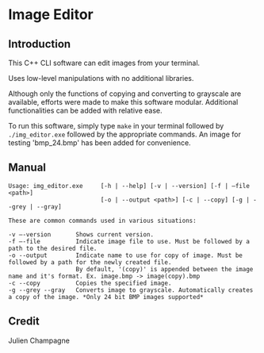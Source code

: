 # Image Editor
## Introduction
This C++ CLI software can edit images from your terminal.

Uses low-level manipulations with no additional libraries.

Although only the functions of copying and converting to grayscale are available,
efforts were made to make this software modular. Additional functionalities can be added with relative ease.

To run this software, simply type `make` in your terminal followed by `./img_editor.exe` followed by the appropriate commands.
An image for testing 'bmp_24.bmp' has been added for convenience.

## Manual
```
Usage: img_editor.exe     [-h | --help] [-v | --version] [-f | —file <path>]
                          [-o | --output <path>] [-c | --copy] [-g | --grey | --gray]

These are common commands used in various situations:

-v —-version       Shows current version.
-f —-file          Indicate image file to use. Must be followed by a path to the desired file.
-o --output        Indicate name to use for copy of image. Must be followed by a path for the newly created file.
                   By default, '(copy)' is appended between the image name and it's format. Ex. image.bmp -> image(copy).bmp
-c --copy          Copies the specified image.
-g --grey --gray   Converts image to grayscale. Automatically creates a copy of the image. *Only 24 bit BMP images supported*
```

## Credit
Julien Champagne
